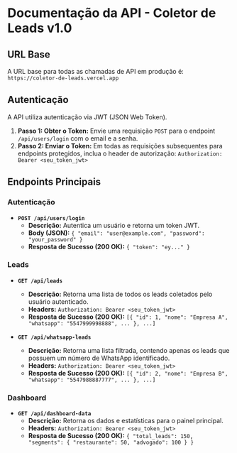 # Documentação da API - Coletor de Leads v1.0

## URL Base

A URL base para todas as chamadas de API em produção é:
`https://coletor-de-leads.vercel.app`

## Autenticação

A API utiliza autenticação via JWT (JSON Web Token).

1.  **Passo 1: Obter o Token:** Envie uma requisição `POST` para o endpoint
    `/api/users/login` com o email e a senha.
2.  **Passo 2: Enviar o Token:** Em todas as requisições subsequentes para
    endpoints protegidos, inclua o header de autorização:
    `Authorization: Bearer <seu_token_jwt>`

## Endpoints Principais

### Autenticação

- **`POST /api/users/login`**
  - **Descrição:** Autentica um usuário e retorna um token JWT.
  - **Body (JSON):**
    `{ "email": "user@example.com", "password": "your_password" }`
  - **Resposta de Sucesso (200 OK):** `{ "token": "ey..." }`

### Leads

- **`GET /api/leads`**

  - **Descrição:** Retorna uma lista de todos os leads coletados pelo usuário
    autenticado.
  - **Headers:** `Authorization: Bearer <seu_token_jwt>`
  - **Resposta de Sucesso (200 OK):**
    `[{ "id": 1, "nome": "Empresa A", "whatsapp": "5547999998888", ... }, ...]`

- **`GET /api/whatsapp-leads`**
  - **Descrição:** Retorna uma lista filtrada, contendo apenas os leads que
    possuem um número de WhatsApp identificado.
  - **Headers:** `Authorization: Bearer <seu_token_jwt>`
  - **Resposta de Sucesso (200 OK):**
    `[{ "id": 2, "nome": "Empresa B", "whatsapp": "5547988887777", ... }, ...]`

### Dashboard

- **`GET /api/dashboard-data`**
  - **Descrição:** Retorna os dados e estatísticas para o painel principal.
  - **Headers:** `Authorization: Bearer <seu_token_jwt>`
  - **Resposta de Sucesso (200 OK):**
    `{ "total_leads": 150, "segments": { "restaurante": 50, "advogado": 100 } }`
